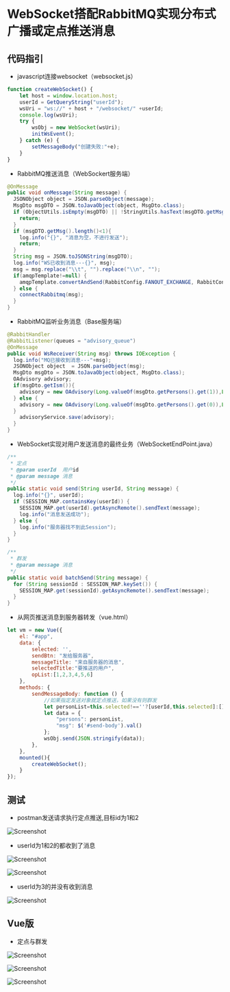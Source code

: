 # WebSocket搭配RabbitMQ实现分布式广播或定点推送消息

## 代码指引

- javascript连接websocket（websocket.js）

``` javascript
function createWebSocket() {
    let host = window.location.host;
    userId = GetQueryString("userId");
    wsUri = "ws://" + host + "/websocket/" +userId;
    console.log(wsUri);
    try {
        wsObj = new WebSocket(wsUri);
        initWsEvent();
    } catch (e) {
        setMessageBody("创建失败:"+e);
    }
}
```

- RabbitMQ推送消息（WebSockert服务端）

``` java
@OnMessage
public void onMessage(String message) {
  JSONObject object = JSON.parseObject(message);
  MsgDto msgDTO = JSON.toJavaObject(object, MsgDto.class);
  if (ObjectUtils.isEmpty(msgDTO) || !StringUtils.hasText(msgDTO.getMsg())) {
    return;
  }
  if (msgDTO.getMsg().length()<1){
    log.info("{}", "消息为空，不进行发送");
    return;
  }
  String msg = JSON.toJSONString(msgDTO);
  log.info("WS已收到消息---{}", msg);
  msg = msg.replace("\\t", "").replace("\\n", "");
  if(amqpTemplate!=null) {
    amqpTemplate.convertAndSend(RabbitConfig.FANOUT_EXCHANGE, RabbitConfig.FANOUT_QUEUE, msg);
  } else {
    connectRabbitmq(msg);
  }
}
```

- RabbitMQ监听业务消息（Base服务端）

``` java
@RabbitHandler
@RabbitListener(queues = "advisory_queue")
@OnMessage
public void WsReceiver(String msg) throws IOException {
  log.info("MQ已接收到消息---"+msg);
  JSONObject object  = JSON.parseObject(msg);
  MsgDto msgDto = JSON.toJavaObject(object, MsgDto.class);
  OAdvisory advisory;
  if(msgDto.getIsm()){
    advisory = new OAdvisory(Long.valueOf(msgDto.getPersons().get(1)),Long.valueOf(msgDto.getPersons().get(0)),msgDto.getMsg());
  } else {
    advisory = new OAdvisory(Long.valueOf(msgDto.getPersons().get(0)),Long.valueOf(msgDto.getPersons().get(1)),msgDto.getMsg());
  }
    advisoryService.save(advisory);
  }
}  
```

- WebSocket实现对用户发送消息的最终业务（WebSocketEndPoint.java）

``` java
/**
 * 定点
 * @param userId  用户id
 * @param message 消息
 */
public static void send(String userId, String message) {
  log.info("{}", userId);
  if (SESSION_MAP.containsKey(userId)) {
    SESSION_MAP.get(userId).getAsyncRemote().sendText(message);
    log.info("消息发送成功");
  } else {
    log.info("服务器找不到此Session");
  }
}

/**
 * 群发
 * @param message 消息
 */
public static void batchSend(String message) {
  for (String sessionId : SESSION_MAP.keySet()) {
    SESSION_MAP.get(sessionId).getAsyncRemote().sendText(message);
  }
}
```

- 从网页推送消息到服务器转发（vue.html）

``` javascript
let vm = new Vue({
    el: "#app",
    data: {
        selected: '',
        sendBtn: "发给服务器",
        messageTitle: "来自服务器的消息",
        selectedTitle:"要推送的用户",
        opList:[1,2,3,4,5,6]
    },
    methods: {
        sendMessageBody: function () {
            //如果指定发送对象就定点推送，如果没有则群发
            let personList=this.selected!==''?[userId,this.selected]:[];
            let data = {
                "persons": personList,
                "msg": $('#send-body').val()
            };
            wsObj.send(JSON.stringify(data));
        },
    },
    mounted(){
        createWebSocket();
    }
});
```

## 测试

- postman发送请求执行定点推送,目标id为1和2

![Screenshot](docs/postman.png)

- userId为1和2的都收到了消息

![Screenshot](docs/userId1.png)

![Screenshot](docs/userId2.png)

- userId为3的并没有收到消息

![Screenshot](docs/userId3.png)

## Vue版

- 定点与群发

![Screenshot](docs/vueUserId1.png)

![Screenshot](docs/vueUserId2.png)

![Screenshot](docs/vueUserId3.png)

